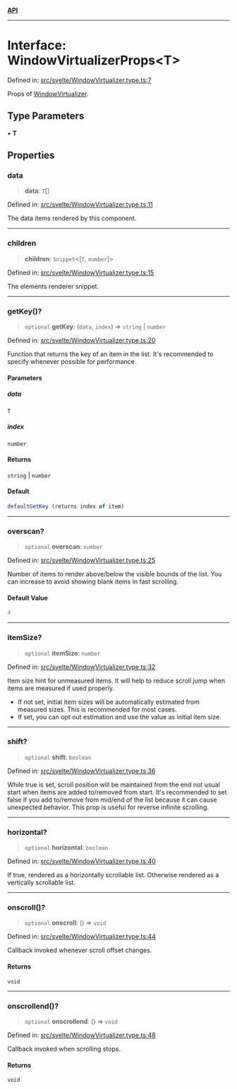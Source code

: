 [**API**](../../API.md)

***

# Interface: WindowVirtualizerProps\<T\>

Defined in: [src/svelte/WindowVirtualizer.type.ts:7](https://github.com/inokawa/virtua/blob/7faa1c9626ffccb8cf89f6e34847fc072e89e4cf/src/svelte/WindowVirtualizer.type.ts#L7)

Props of [WindowVirtualizer](../variables/VList.md).

## Type Parameters

• **T**

## Properties

### data

> **data**: `T`[]

Defined in: [src/svelte/WindowVirtualizer.type.ts:11](https://github.com/inokawa/virtua/blob/7faa1c9626ffccb8cf89f6e34847fc072e89e4cf/src/svelte/WindowVirtualizer.type.ts#L11)

The data items rendered by this component.

***

### children

> **children**: `Snippet`\<\[`T`, `number`\]\>

Defined in: [src/svelte/WindowVirtualizer.type.ts:15](https://github.com/inokawa/virtua/blob/7faa1c9626ffccb8cf89f6e34847fc072e89e4cf/src/svelte/WindowVirtualizer.type.ts#L15)

The elements renderer snippet.

***

### getKey()?

> `optional` **getKey**: (`data`, `index`) => `string` \| `number`

Defined in: [src/svelte/WindowVirtualizer.type.ts:20](https://github.com/inokawa/virtua/blob/7faa1c9626ffccb8cf89f6e34847fc072e89e4cf/src/svelte/WindowVirtualizer.type.ts#L20)

Function that returns the key of an item in the list. It's recommended to specify whenever possible for performance.

#### Parameters

##### data

`T`

##### index

`number`

#### Returns

`string` \| `number`

#### Default

```ts
defaultGetKey (returns index of item)
```

***

### overscan?

> `optional` **overscan**: `number`

Defined in: [src/svelte/WindowVirtualizer.type.ts:25](https://github.com/inokawa/virtua/blob/7faa1c9626ffccb8cf89f6e34847fc072e89e4cf/src/svelte/WindowVirtualizer.type.ts#L25)

Number of items to render above/below the visible bounds of the list. You can increase to avoid showing blank items in fast scrolling.

#### Default Value

```ts
4
```

***

### itemSize?

> `optional` **itemSize**: `number`

Defined in: [src/svelte/WindowVirtualizer.type.ts:32](https://github.com/inokawa/virtua/blob/7faa1c9626ffccb8cf89f6e34847fc072e89e4cf/src/svelte/WindowVirtualizer.type.ts#L32)

Item size hint for unmeasured items. It will help to reduce scroll jump when items are measured if used properly.

- If not set, initial item sizes will be automatically estimated from measured sizes. This is recommended for most cases.
- If set, you can opt out estimation and use the value as initial item size.

***

### shift?

> `optional` **shift**: `boolean`

Defined in: [src/svelte/WindowVirtualizer.type.ts:36](https://github.com/inokawa/virtua/blob/7faa1c9626ffccb8cf89f6e34847fc072e89e4cf/src/svelte/WindowVirtualizer.type.ts#L36)

While true is set, scroll position will be maintained from the end not usual start when items are added to/removed from start. It's recommended to set false if you add to/remove from mid/end of the list because it can cause unexpected behavior. This prop is useful for reverse infinite scrolling.

***

### horizontal?

> `optional` **horizontal**: `boolean`

Defined in: [src/svelte/WindowVirtualizer.type.ts:40](https://github.com/inokawa/virtua/blob/7faa1c9626ffccb8cf89f6e34847fc072e89e4cf/src/svelte/WindowVirtualizer.type.ts#L40)

If true, rendered as a horizontally scrollable list. Otherwise rendered as a vertically scrollable list.

***

### onscroll()?

> `optional` **onscroll**: () => `void`

Defined in: [src/svelte/WindowVirtualizer.type.ts:44](https://github.com/inokawa/virtua/blob/7faa1c9626ffccb8cf89f6e34847fc072e89e4cf/src/svelte/WindowVirtualizer.type.ts#L44)

Callback invoked whenever scroll offset changes.

#### Returns

`void`

***

### onscrollend()?

> `optional` **onscrollend**: () => `void`

Defined in: [src/svelte/WindowVirtualizer.type.ts:48](https://github.com/inokawa/virtua/blob/7faa1c9626ffccb8cf89f6e34847fc072e89e4cf/src/svelte/WindowVirtualizer.type.ts#L48)

Callback invoked when scrolling stops.

#### Returns

`void`
